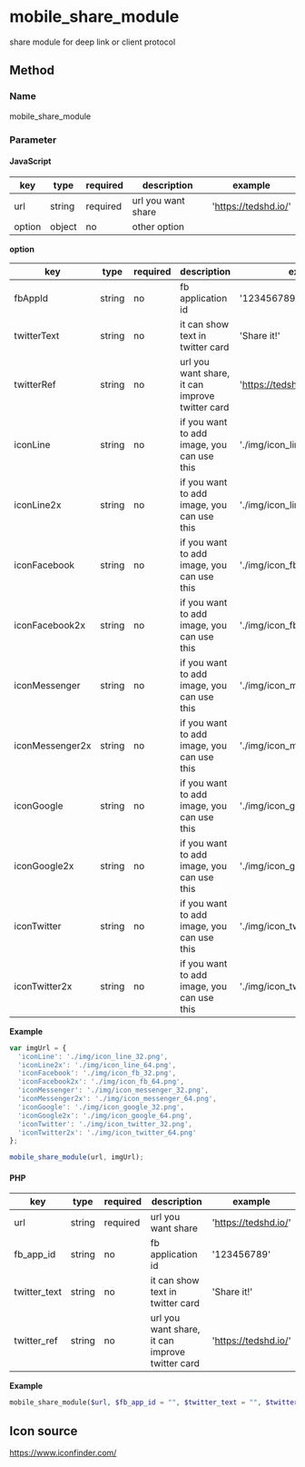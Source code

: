# mobile_share_module

share module for deep link or client protocol

## Method

### Name

mobile_share_module

### Parameter


#### JavaScript

|key|type|required|description|example|
|---|---|---|---|---|
|url|string|required|url you want share|'https://tedshd.io/'|
|option|object|no|other option||

**option**

|key|type|required|description|example|
|---|---|---|---|---|
|fbAppId|string|no|fb application id|'123456789'|
|twitterText|string|no|it can show text in twitter card|'Share it!'|
|twitterRef|string|no|url you want share, it can improve twitter card|'https://tedshd.io/'|
|iconLine|string|no|if you want to add image, you can use this|'./img/icon_line_32.png'|
|iconLine2x|string|no|if you want to add image, you can use this|'./img/icon_line_64.png'|
|iconFacebook|string|no|if you want to add image, you can use this|'./img/icon_fb_32.png'|
|iconFacebook2x|string|no|if you want to add image, you can use this|'./img/icon_fb_64.png'|
|iconMessenger|string|no|if you want to add image, you can use this|'./img/icon_messenger_32.png'|
|iconMessenger2x|string|no|if you want to add image, you can use this|'./img/icon_messenger_64.png'|
|iconGoogle|string|no|if you want to add image, you can use this|'./img/icon_google_32.png'|
|iconGoogle2x|string|no|if you want to add image, you can use this|'./img/icon_google_64.png'|
|iconTwitter|string|no|if you want to add image, you can use this|'./img/icon_twitter_32.png'|
|iconTwitter2x|string|no|if you want to add image, you can use this|'./img/icon_twitter_64.png'|

**Example**

```JavaScript
var imgUrl = {
  'iconLine': './img/icon_line_32.png',
  'iconLine2x': './img/icon_line_64.png',
  'iconFacebook': './img/icon_fb_32.png',
  'iconFacebook2x': './img/icon_fb_64.png',
  'iconMessenger': './img/icon_messenger_32.png',
  'iconMessenger2x': './img/icon_messenger_64.png',
  'iconGoogle': './img/icon_google_32.png',
  'iconGoogle2x': './img/icon_google_64.png',
  'iconTwitter': './img/icon_twitter_32.png',
  'iconTwitter2x': './img/icon_twitter_64.png'
};

mobile_share_module(url, imgUrl);
```


#### PHP

|key|type|required|description|example|
|---|---|---|---|---|
|url|string|required|url you want share|'https://tedshd.io/'|
|fb_app_id|string|no|fb application id|'123456789'|
|twitter_text|string|no|it can show text in twitter card|'Share it!'|
|twitter_ref|string|no|url you want share, it can improve twitter card|'https://tedshd.io/'|

**Example**

```PHP
mobile_share_module($url, $fb_app_id = "", $twitter_text = "", $twitter_ref = "");
```



## Icon source

https://www.iconfinder.com/
